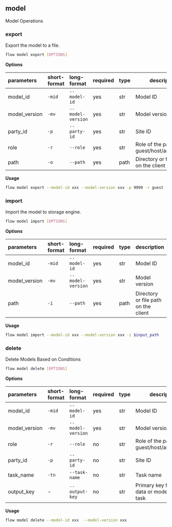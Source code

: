 ## model
Model Operations
### export
Export the model to a file.
```bash
flow model export [OPTIONS]
```
**Options**

| parameters | short-format | long-format | required | type | description |
| :-------- |:-----|:-------------| :--- | :----- |------|
| model_id | `-mid` | `--model-id` | yes | str | Model ID |
| model_version | `-mv` | `--model-version` | yes | str | Model version |
| party_id | `-p` | `--party-id` | yes | str | Site ID |
| role | `-r` | `--role` | yes | str | Role of the participant: guest/host/arbiter/local |
| path | `-o` | `--path` | yes | path | Directory or file path on the client |

**Usage**
```bash
flow model export --model-id xxx --model-version xxx -p 9999 -r guest -o ./model/
```

### import
Import the model to storage engine.
```bash
flow model import [OPTIONS]
```
**Options**

| parameters | short-format | long-format | required | type | description |
| :-------- |:-----|:-------------| :--- | :----- |------|
| model_id | `-mid` | `--model-id` | yes | str | Model ID |
| model_version | `-mv` | `--model-version` | yes | str | Model version |
| path | `-i` | `--path` | yes | path | Directory or file path on the client |

**Usage**
```bash
flow model import --model-id xxx --model-version xxx -i $input_path
```

### delete
Delete Models Based on Conditions
```bash
flow model delete [OPTIONS]
```
**Options**

| parameters | short-format | long-format | required | type | description |
| :-------- |:-----|:-------------| :--- | :----- |------|
| model_id | `-mid` | `--model-id` | yes | str | Model ID |
| model_version | `-mv` | `--model-version` | yes | str | Model version |
| role | `-r` | `--role` | no | str | Role of the participant: guest/host/arbiter/local |
| party_id | `-p` | `--party-id` | no | str | Site ID |
| task_name | `-tn` | `--task-name` | no | str | Task name |
| output_key | - | `--output-key` | no | str | Primary key for output data or model of the task |

**Usage**
```bash
flow model delete --model-id xxx  --model-version xxx
```

